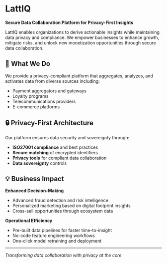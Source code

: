 # LattIQ

**Secure Data Collaboration Platform for Privacy-First Insights**

LattIQ enables organizations to derive actionable insights while maintaining data privacy and compliance. We empower businesses to enhance growth, mitigate risks, and unlock new monetization opportunities through secure data collaboration.

## 🚀 What We Do

We provide a privacy-compliant platform that aggregates, analyzes, and activates data from diverse sources including:

- Payment aggregators and gateways
- Loyalty programs
- Telecommunications providers
- E-commerce platforms

## 🔒 Privacy-First Architecture

Our platform ensures data security and sovereignty through:

- **ISO27001 compliance** and best practices
- **Secure matching** of encrypted identifiers
- **Privacy tools** for compliant data collaboration
- **Data sovereignty** controls

## 💡 Business Impact

**Enhanced Decision-Making**

- Advanced fraud detection and risk intelligence
- Personalized marketing based on digital footprint insights
- Cross-sell opportunities through ecosystem data

**Operational Efficiency**

- Pre-built data pipelines for faster time-to-insight
- No-code feature engineering workflows
- One-click model retraining and deployment

---

_Transforming data collaboration with privacy at the core_

